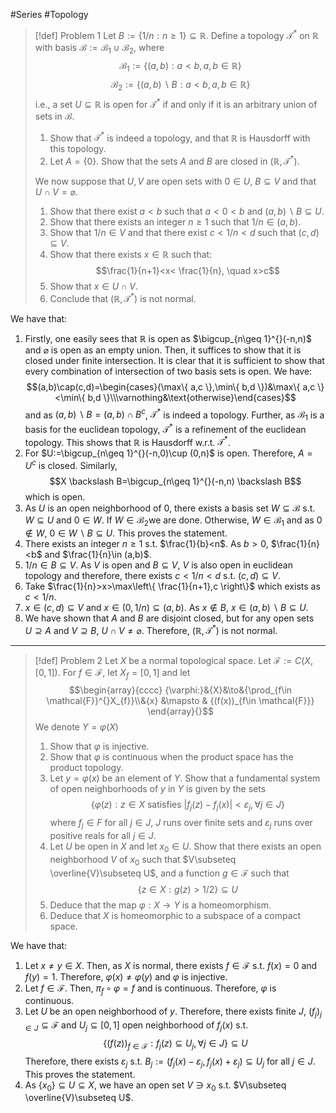 #Series #Topology 

> [!def] Problem 1
> Let $B:=\{ 1 / n:n\geq 1 \}\subseteq \mathbb{R}$. Define a topology $\mathcal{T^{*}}$ on $\mathbb{R}$ with basis $\mathcal{B}:=\mathcal{B}_{1}\cup \mathcal{B}_{2}$, where $$\mathcal{B}_{1}:=\{ (a,b):a<b,a,b\in \mathbb{R} \}$$$$\mathcal{B}_{2}:=\{ (a,b) \backslash B:a<b,a,b\in \mathbb{R} \}$$i.e., a set $U\subseteq \mathbb{R}$ is open for $\mathcal{T^{*}}$ if and only if it is an arbitrary union of sets in $\mathcal{B}$.
> 1. Show that $\mathcal{T}^{*}$ is indeed a topology, and that $\mathbb{R}$ is Hausdorff with this topology.
> 2. Let $A=\{ 0 \}$. Show that the sets $A$ and $B$ are closed in $(\mathbb{R},\mathcal{T}^{*})$.
> 
> We now suppose that $U,V$ are open sets with $0\in U$, $B\subseteq V$ and that $U\cap V=\varnothing$.
> 1. Show that there exist $a<b$ such that $a<0<b$ and $(a,b)\backslash B \subseteq U$.
> 2. Show that there exists an integer $n\geq 1$ such that $1/n\in (a,b)$.
> 3. Show that $1 / n\in V$ and that there exist $c < 1 / n < d$ such that $(c,d)\subseteq V$.
> 4. Show that there exists $x\in \mathbb{R}$ such that: $$\frac{1}{n+1}<x< \frac{1}{n}, \quad x>c$$
> 5. Show that $x\in U\cap V$.
> 6. Conclude that $(\mathbb{R},\mathcal{T^{*}})$ is not normal.

We have that: 
1. Firstly, one easily sees that $\mathbb{R}$ is open as $\bigcup_{n\geq 1}^{}(-n,n)$ and $\varnothing$ is open as an empty union. Then, it suffices to show that it is closed under finite intersection. It is clear that it is sufficient to show that every combination of intersection of two basis sets is open. We have:
	$$(a,b)\cap(c,d)=\begin{cases}(\max\{ a,c \},\min\{ b,d \})&\max\{ a,c \}<\min\{ b,d \}\\\varnothing&\text{otherwise}\end{cases}$$and as $(a,b)\backslash B=(a,b)\cap B^c$, $\mathcal{T}^{*}$ is indeed a topology. Further, as $\mathcal{B}_{1}$ is a basis for the euclidean topology, $\mathcal{T}^{*}$ is a refinement of the euclidean topology. This shows that $\mathbb{R}$ is Hausdorff w.r.t. $\mathcal{T}^{*}$.
2. For $U:=\bigcup_{n\geq 1}^{}(-n,0)\cup (0,n)$ is open. Therefore, $A=U^c$ is closed. Similarly, $$X \backslash B=\bigcup_{n\geq 1}^{}(-n,n) \backslash B$$which is open. 
3. As $U$ is an open neighborhood of $0$, there exists a basis set $W\subseteq \mathcal{B}$ s.t. $W\subseteq U$ and $0\in W$. If $W\in\mathcal{B}_{2}$we are done. Otherwise, $W\in \mathcal{B}_{1}$ and as $0\notin W$, $0\in W \backslash B\subseteq U$. This proves the statement.
4. There exists an integer $n\geq 1$ s.t. $\frac{1}{b}<n$. As $b>0$, $\frac{1}{n}<b$ and $\frac{1}{n}\in (a,b)$.
5. $1/n\in B\subseteq V$. As $V$ is open and $B\subseteq V$, $V$ is also open in euclidean topology and therefore, there exists $c<1/n<d$ s.t. $(c,d)\subseteq V$.
6. Take $\frac{1}{n}>x>\max\left\{   \frac{1}{n+1},c  \right\}$ which exists as $c <1 / n$. 
7. $x\in (c,d)\subseteq V$ and $x\in (0,1 /n)\subseteq(a,b)$. As $x\notin B$, $x\in (a,b)\backslash B\subseteq U$.
8. We have shown that $A$ and $B$ are disjoint closed, but for any open sets $U \supseteq A$ and $V\supseteq B$, $U\cap V\neq \varnothing$. Therefore, $(\mathbb{R},\mathcal{T}^{*})$ is not normal.
---
> [!def] Problem 2
> Let $X$ be a normal topological space. Let $\mathcal{F}:=C(X,[0,1])$. For $f\in \mathcal{F}$, let $X_{f}=[0,1]$ and let $$\begin{array}{cccc} {\varphi:}&{X}&\to&{\prod_{f\in \mathcal{F}}^{}X_{f}}\\&{x} &\mapsto & {(f(x))_{f\in \mathcal{F}}} \end{array}{}$$ We denote $Y=\varphi(X)$
> 1. Show that $\varphi$ is injective. 
> 2. Show that $\varphi$ is continuous when the product space has the product topology. 
> 3. Let $y=\varphi(x)$ be an element of $Y$. Show that a fundamental system of open neighborhoods of $y$ in $Y$ is given by the sets $$\{ \varphi(z):z\in X\text{ satisfies }\left| f_{j}(z)-f_{j}(x) \right| <\varepsilon_{j}, \forall j\in J \}$$where $f_{j}\in F$ for all $j\in J$, $J$ runs over finite sets and $\varepsilon_{j}$ runs over positive reals for all $j\in J$.
> 4. Let $U$ be open in $X$ and let $x_{0}\in U$. Show that there exists an open neighborhood $V$ of $x_{0}$ such that $V\subseteq \overline{V}\subseteq U$, and a function $g\in \mathcal{F}$ such that $$\{ z\in X:g(z)> 1/2 \}\subseteq U$$
> 5. Deduce that the map $\varphi:X\to Y$ is a homeomorphism. 
> 6. Deduce that $X$ is homeomorphic to a subspace of a compact space.

We have that:
1. Let $x\neq y\in X$. Then, as $X$ is normal, there exists $f\in \mathcal{F}$ s.t. $f(x)=0$ and $f(y)=1$. Therefore, $\varphi(x)\neq\varphi(y)$ and $\varphi$ is injective.
2. Let $f\in \mathcal{F}$. Then, $\pi_{f}\circ\varphi=f$ and is continuous. Therefore, $\varphi$ is continuous.
3. Let $U$ be an open neighborhood of $y$. Therefore, there exists finite $J$, $(f_{j})_{j\in J}\subseteq \mathcal{F}$ and $U_{j}\subseteq [0,1]$ open neighborhood of $f_{j}(x)$ s.t. $$\{ (f(z))_{f\in \mathcal{F}}: f_{j}(z)\subseteq U_{j}, \forall j\in J\}\subseteq U$$Therefore, there exists $\varepsilon_{j}$ s.t. $B_{j}:=(f_{j}(x)-\varepsilon_{j},f_{j}(x)+\varepsilon_{j})\subseteq U_{j}$ for all $j\in J$. This proves the statement.
4. As $\{ x_{0} \}\subseteq U\subseteq X$, we have an open set $V\ni x_{0}$ s.t. $V\subseteq \overline{V}\subseteq U$.